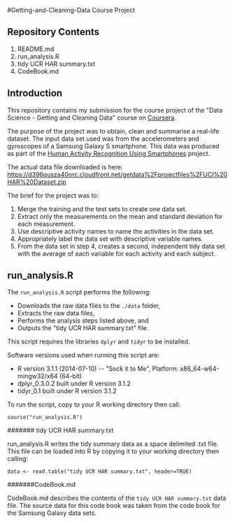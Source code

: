 #Getting-and-Cleaning-Data
Course Project

Repository Contents
-------------------
1. README.md
2. run_analysis.R
3. tidy UCR HAR summary.txt
4. CodeBook.md

Introduction
------------
This repository contains my submission for the course project of the 
"Data Science - Getting and Cleaning Data" course on [Coursera](https://www.coursera.org/).

The purpose of the project was to obtain, clean and summarise a real-life dataset.
The input data set used was from the accelerometers and gyroscopes of a Samsung Galaxy S smartphone.
This data was produced as part of the [Human Activity Recognition Using Smartphones](http://archive.ics.uci.edu/ml/datasets/Human+Activity+Recognition+Using+Smartphones) project.

The actual data file downloaded is here:
https://d396qusza40orc.cloudfront.net/getdata%2Fprojectfiles%2FUCI%20HAR%20Dataset.zip 

The brief for the project was to:
1. Merge the training and the test sets to create one data set.
2. Extract only the measurements on the mean and standard deviation for each measurement. 
3. Use descriptive activity names to name the activities in the data set.
4. Appropriately label the data set with descriptive variable names. 
5. From the data set in step 4, creates a second, independent tidy data set with the average of each variable for each activity and each subject.

run_analysis.R
--------------
The ``run_analysis.R`` script performs the following:

* Downloads the raw data files to the ``./data`` folder,
* Extracts the raw data files,
* Performs the analysis steps listed above, and
* Outputs the "tidy UCR HAR summary.txt" file.

This script requires the libraries ``dplyr`` and ``tidyr`` to be installed.

Software versions used when running this script are:

* R version 3.1.1 (2014-07-10) -- "Sock it to Me", Platform: x86_64-w64-mingw32/x64 (64-bit)
* dplyr_0.3.0.2 built under R version 3.1.2
* tidyr_0.1 built under R version 3.1.2

To run the script, copy to your R working directory then call:

    source("run_analysis.R")


####### tidy UCR HAR summary.txt

run_analysis.R writes the tidy summary data as a space delimited .txt file.
This file can be loaded into R by copying it to your working directory then calling:

	data <- read.table("tidy UCR HAR summary.txt", header=TRUE)

#######CodeBook.md

CodeBook.md describes the contents of the ``tidy UCR HAR summary.txt`` data file.
The source data for this code book was taken from the code book for the Samsung Galaxy data sets.
